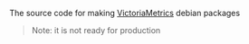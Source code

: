 The source code for making [VictoriaMetrics](https://docs.victoriametrics.com/) debian packages

> Note: it is not ready for production
